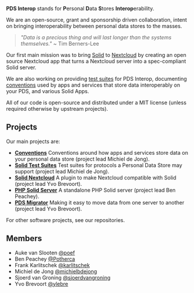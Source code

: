 **PDS Interop** stands for **P**ersonal **D**ata **S**tores **Interop**erability.

We are an open-source, grant and sponsorship driven collaboration, intent on  bringing interoperability between personal data stores to the masses.

> _"Data is a precious thing and will last longer than the systems themselves."_
> ~ Tim Berners-Lee

Our first main mission was to bring [Solid](https://solidproject.org/) to [Nextcloud](https://nextcloud.com/) by creating an open source Nextcloud app that turns a Nextcloud server into a spec-compliant Solid server.

We are also working on providing [test suites](https://pdsinterop.org/test-suites/) for PDS Interop, documenting [conventions](https://pdsinterop.org/conventions/) used by apps and services that store data
interoperably on your PDS, and various Solid Apps.

All of our code is open-source and distributed under a MIT license (unless required otherwise by upstream projects).

## Projects

Our main projects are:

- **[Conventions](https://pdsinterop.org/conventions/)**
  Conventions around how apps and services store data on your personal data store (project lead Michiel de Jong).
- **[Solid Test Suites](https://pdsinterop.org/test-suites/)**
  Test suites for protocols a Personal Data Store may support (project lead Michiel de Jong).
- **[Solid Nextcloud](https://github.com/pdsinterop/solid-nextcloud)**
  A plugin to make Nextcloud compatible with Solid (project lead Yvo Brevoort).
- **[PHP Solid Server](https://pdsinterop.org/php-solid-server/)**
  A standalone PHP Solid server (project lead Ben Peachey).
- **[PDS Migrator](https://pdsinterop.org/pds-migrator/)** Making it easy to move data 
  from one server to another (project lead Yvo Brevoort).

For other software projects, see our repositories.

## Members

- Auke van Slooten [@poef](https://github.com/poef)
- Ben Peachey [@Potherca](https://github.com/Potherca)
- Frank Karlitschek [@karlitschek](https://github.com/karlitschek)
- Michiel de Jong [@michielbdejong](https://github.com/michielbdejong)
- Sjoerd van Groning [@sjoerdvangroning](https://github.com/sjoerdvangroning)
- Yvo Brevoort [@ylebre](https://github.com/ylebre)
